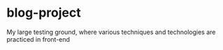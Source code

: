 # blog-project

My large testing ground, where various techniques and technologies are practiced in front-end
